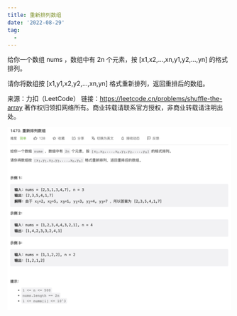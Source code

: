 ```yaml
---
title: 重新排列数组
date: '2022-08-29'
tag:
  - 
---
```

给你一个数组 nums ，数组中有 2n 个元素，按 [x1,x2,...,xn,y1,y2,...,yn] 的格式排列。

请你将数组按 [x1,y1,x2,y2,...,xn,yn] 格式重新排列，返回重排后的数组。

来源：力扣（LeetCode）
链接：<https://leetcode.cn/problems/shuffle-the-array>
著作权归领扣网络所有。商业转载请联系官方授权，非商业转载请注明出处。

![alt](./image/example.png)
